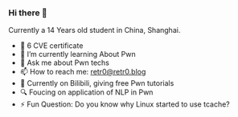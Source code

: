 ### Hi there 👋

Currently a 14 Years old student in China, Shanghai.
- 🪬 6 CVE certificate
- 🌱 I’m currently learning About Pwn
- 💬 Ask me about Pwn techs
- 📫 How to reach me: retr0@retr0.blog
- 📌 Currently on Bilibili, giving free Pwn tutorials
- 🔍 Foucing on application of NLP in Pwn
- ⚡ Fun Question: Do you know why Linux started to use tcache?
